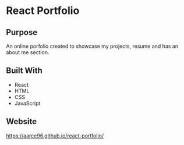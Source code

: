 # React Portfolio

## Purpose 
An online porfolio created to showcase my projects, resume and has an about me section. 

## Built With 
* React
* HTML
* CSS
* JavaScript

## Website 
https://aarce96.github.io/react-portfolio/